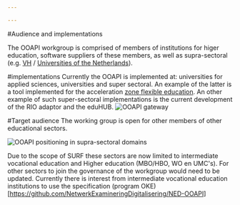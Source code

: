 ```yaml
---

---
```

#Audience and implementations

The OOAPI workgroup is comprised of members of institutions for higer education, software suppliers of these members, as well as supra-sectoral (e.g. [VH](https://www.vereniginghogescholen.nl/) / [Universities of the Netherlands](https://www.universiteitenvannederland.nl/en_GB)).

#implementations
Currently the OOAPI is implemented at: universities for applied sciences, universities and super sectoral. An example of the latter is a tool implemented for the acceleration [zone flexible education](https://versnellingsplan.nl/english/zones/flexibilisation/). An other example of such super-sectoral implementations is the current development of the RIO adaptor and the eduHUB.
![OOAPI gateway](_media/surfeduhub-architectuur-v5_0.png)

#Target audience
The working group is open for other members of other educational sectors.

![OOAPI positioning in supra-sectoral domains](_media/ooapi_sector_mapping.png)

Due to the scope of SURF these sectors are now limited to intermediate vocational education and Higher education (MBO/HBO, WO en UMC's). For other sectors to join the governance of the workgroup would need to be updated.
Currently there is interest from intermediate vocational education institutions to use the specification (program OKE)[https://github.com/NetwerkExamineringDigitalisering/NED-OOAPI]
